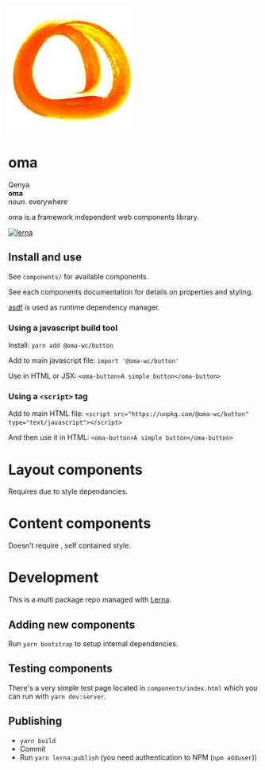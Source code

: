 ![](assets/logo.png)

# oma

Qenya  
**oma**  
_noun_. everywhere

oma is a framework independent web components library.

[![lerna](https://img.shields.io/badge/maintained%20with-lerna-cc00ff.svg)](https://lerna.js.org/)

## Install and use

See `components/` for available components.

See each components documentation for details on properties and styling.

[asdf](https://asdf-vm.com) is used as runtime dependency manager.

### Using a javascript build tool

Install: `yarn add @oma-wc/button`

Add to main javascript file: `import '@oma-wc/button'`

Use in HTML or JSX: `<oma-button>A simple button</oma-button>`

### Using a `<script>` tag

Add to main HTML file:
`<script src="https://unpkg.com/@oma-wc/button" type="text/javascript"></script>`

And then use it in HTML: `<oma-button>A simple button</oma-button>`

# Layout components

Requires <oma-site> due to style dependancies.

# Content components

Doesn't require <oma-site>, self contained style.

# Development

This is a multi package repo managed with [Lerna](https://lerna.js.org).

## Adding new components

Run `yarn bootstrap` to setup internal dependencies.

## Testing components

There's a very simple test page located in `components/index.html` which you can
run with `yarn dev:server`.

## Publishing

- `yarn build`
- Commit
- Run `yarn lerna:publish` (you need authentication to NPM (`npm adduser`))
